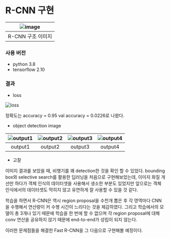 # R-CNN 구현

|![image](https://github.com/NamOhSeung/Oh-Seung-Nam/assets/98510923/55650025-3e75-4334-8bd9-e2818ab32a8c)|
|:---:|
|R-CNN 구조 이미지|



### 사용 버전
- python 3.8
- tensorflow 2.10


### 결과

- loss
  
![loss](https://github.com/NamOhSeung/Oh-Seung-Nam/assets/98510923/566ac82e-db9b-4cc3-b39d-a650d18f658c)

정확도는 accuracy = 0.95 val accuracy = 0.0226로 나왔다.
  

- object detection image
  
|![output1](https://github.com/NamOhSeung/Oh-Seung-Nam/assets/98510923/30243338-c511-4e63-84d1-7ba8da9a7b3d)|![output2](https://github.com/NamOhSeung/Oh-Seung-Nam/assets/98510923/f3fe5174-aec6-4653-8e58-ca46f7bd135e)|![output3](https://github.com/NamOhSeung/Oh-Seung-Nam/assets/98510923/9a95455a-6b3d-4a3f-a72b-c5b846fb246e)|![output4](https://github.com/NamOhSeung/Oh-Seung-Nam/assets/98510923/757e20c4-5b95-4d5f-b886-e1fbff46d4ad)|
|:---:|:---:|:---:|:---:|
|output1|output2|output3|output4|

- 고찰

이미지 결과를 보았을 때, 비행기를 꽤 detection한 것을 확인 할 수 있었다.
bounding box와 selective search를 활용한 딥러닝을 처음으로 구현해보았는데, 이미지 화질 개선만 하다가 객체 인식의 데이터셋을 사용해서
생소한 부분도 있었지만 앞으로는 객체 인식에서의 데이터셋도 막히지 않고 유연하게 잘 사용할 수 있을 것 같다.

학습을 하면서 R-CNN은 역시 region proposal을 수천개 뽑은 후 각 영역마다 CNN을 수행해서 연산량이 커 수행 시간이 느리다는 것을 체감하였다.
그리고 학습에서의 모델이 총 3개나 있기 때문에 학습을 한 번에 할 수 없으며 각 region proposal에 대해 conv 연산을 공유하지 않기 때문에 end-to-end가 성립이 되지 않는다. 

이러한 문제점들을 해결한 Fast R-CNN을 그 다음으로 구현해볼 예정이다.


  




